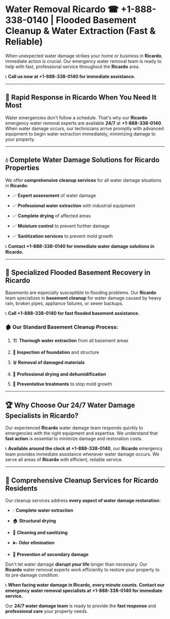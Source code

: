 # Water Removal Ricardo ☎ +1-888-338-0140 | Flooded Basement Cleanup & Water Extraction (Fast & Reliable)

When unexpected water damage strikes your home or business in **Ricardo**, immediate action is crucial. Our emergency water removal team is ready to help with fast, professional service throughout the **Ricardo** area. 

📞 **Call us now at +1-888-338-0140 for immediate assistance.**
---
## 🚀 Rapid Response in Ricardo When You Need It Most
Water emergencies don't follow a schedule. That's why our **Ricardo** emergency water removal experts are available **24/7** at **+1-888-338-0140**. When water damage occurs, our technicians arrive promptly with advanced equipment to begin water extraction immediately, minimizing damage to your property.
---
## 💧 Complete Water Damage Solutions for Ricardo Properties
We offer **comprehensive cleanup services** for all water damage situations in **Ricardo**:
- ✅ **Expert assessment** of water damage  
- ✅ **Professional water extraction** with industrial equipment  
- ✅ **Complete drying** of affected areas  
- ✅ **Moisture control** to prevent further damage  
- ✅ **Sanitization services** to prevent mold growth  
📞 **Contact +1-888-338-0140 for immediate water damage solutions in Ricardo.**
---
## 🌊 Specialized Flooded Basement Recovery in Ricardo
Basements are especially susceptible to flooding problems. Our **Ricardo** team specializes in **basement cleanup** for water damage caused by heavy rain, broken pipes, appliance failures, or sewer backups. 
📞 **Call +1-888-338-0140 for fast flooded basement assistance.**
### 🏚️ Our Standard Basement Cleanup Process:
1. 🏗️ **Thorough water extraction** from all basement areas  
2. 🔎 **Inspection of foundation** and structure  
3. 🗑️ **Removal of damaged materials**  
4. 💨 **Professional drying and dehumidification**  
5. 🚫 **Preventative treatments** to stop mold growth  
---
## 🏆 Why Choose Our 24/7 Water Damage Specialists in Ricardo?
Our experienced **Ricardo** water damage team responds quickly to emergencies with the right equipment and expertise. We understand that **fast action** is essential to minimize damage and restoration costs.
📞 **Available around the clock at +1-888-338-0140**, our **Ricardo** emergency team provides immediate assistance whenever water damage occurs. We serve all areas of **Ricardo** with efficient, reliable service.
---
## 🧹 Comprehensive Cleanup Services for Ricardo Residents
Our cleanup services address **every aspect of water damage restoration**:
- 💧 **Complete water extraction**  
- 🏠 **Structural drying**  
- 🧼 **Cleaning and sanitizing**  
- 🌬️ **Odor elimination**  
- 🚫 **Prevention of secondary damage**  
Don't let water damage **disrupt your life** longer than necessary. Our **Ricardo** water removal experts work efficiently to restore your property to its pre-damage condition.
📞 **When facing water damage in Ricardo, every minute counts. Contact our emergency water removal specialists at +1-888-338-0140 for immediate service.**
Our **24/7 water damage team** is ready to provide the **fast response** and **professional care** your property needs.
